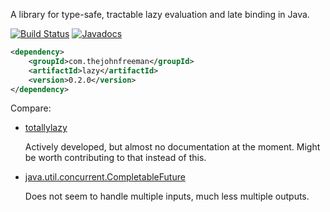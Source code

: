 A library for type-safe, tractable lazy evaluation and late binding in Java.

[![Build Status](https://travis-ci.org/thejohnfreeman/lazy.svg?branch=master)](https://travis-ci.org/thejohnfreeman/lazy)
[![Javadocs](http://javadoc.io/badge/com.thejohnfreeman/lazy.svg)](http://javadoc.io/doc/com.thejohnfreeman/lazy)

```xml
<dependency>
    <groupId>com.thejohnfreeman</groupId>
    <artifactId>lazy</artifactId>
    <version>0.2.0</version>
</dependency>
```

Compare:

- [totallylazy](https://github.com/bodar/totallylazy)

  Actively developed, but almost no documentation at the moment. Might be
  worth contributing to that instead of this.

- [java.util.concurrent.CompletableFuture](https://docs.oracle.com/javase/8/docs/api/java/util/concurrent/CompletableFuture.html)

  Does not seem to handle multiple inputs, much less multiple outputs.
